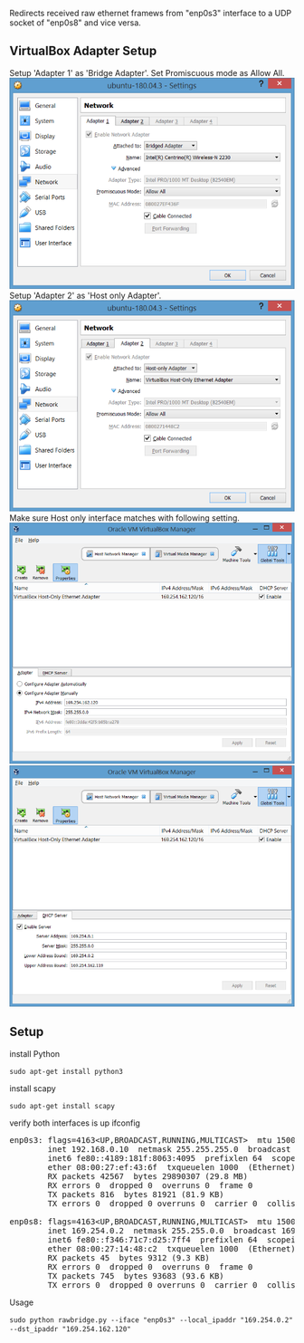 Redirects received raw ethernet framews from "enp0s3" interface to a UDP socket of "enp0s8" and vice versa.

VirtualBox Adapter Setup
----------------
Setup 'Adapter 1' as 'Bridge Adapter'. Set Promiscuous mode as Allow All.
<br>![adapter1](adapter1.png)<br>
Setup 'Adapter 2' as 'Host only Adapter'. 
<br>![adapter2](adapter2.png)<br>
Make sure Host only interface matches with following setting.
<br>![host_interface1](host_interface1.png)
<br>![host_interface2](host_interface2.png)

Setup
-----
install Python

    sudo apt-get install python3

install scapy

    sudo apt-get install scapy

verify both interfaces is up
    ifconfig
<pre>enp0s3: flags=4163&lt;UP,BROADCAST,RUNNING,MULTICAST&gt;  mtu 1500
        inet 192.168.0.10  netmask 255.255.255.0  broadcast 192.168.0.255
        inet6 fe80::4189:181f:8063:4095  prefixlen 64  scopeid 0x20&lt;link&gt;
        ether 08:00:27:ef:43:6f  txqueuelen 1000  (Ethernet)
        RX packets 42567  bytes 29890307 (29.8 MB)
        RX errors 0  dropped 0  overruns 0  frame 0
        TX packets 816  bytes 81921 (81.9 KB)
        TX errors 0  dropped 0 overruns 0  carrier 0  collisions 0

enp0s8: flags=4163&lt;UP,BROADCAST,RUNNING,MULTICAST&gt;  mtu 1500
        inet 169.254.0.2  netmask 255.255.0.0  broadcast 169.254.255.255
        inet6 fe80::f346:71c7:d25:7ff4  prefixlen 64  scopeid 0x20&lt;link&gt;
        ether 08:00:27:14:48:c2  txqueuelen 1000  (Ethernet)
        RX packets 45  bytes 9312 (9.3 KB)
        RX errors 0  dropped 0  overruns 0  frame 0
        TX packets 745  bytes 93683 (93.6 KB)
        TX errors 0  dropped 0 overruns 0  carrier 0  collisions 0</pre>

Usage

    sudo python rawbridge.py --iface "enp0s3" --local_ipaddr "169.254.0.2" --dst_ipaddr "169.254.162.120"

